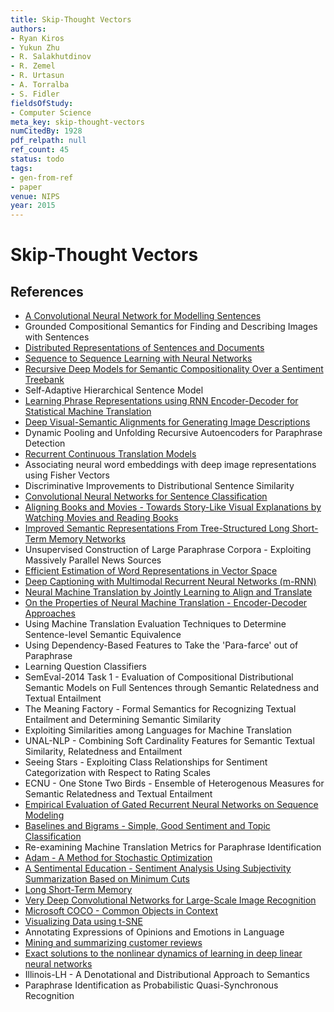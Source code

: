 ```yaml
---
title: Skip-Thought Vectors
authors:
- Ryan Kiros
- Yukun Zhu
- R. Salakhutdinov
- R. Zemel
- R. Urtasun
- A. Torralba
- S. Fidler
fieldsOfStudy:
- Computer Science
meta_key: skip-thought-vectors
numCitedBy: 1928
pdf_relpath: null
ref_count: 45
status: todo
tags:
- gen-from-ref
- paper
venue: NIPS
year: 2015
---
```


# Skip-Thought Vectors

## References

- [A Convolutional Neural Network for Modelling Sentences](./a-convolutional-neural-network-for-modelling-sentences.md)
- Grounded Compositional Semantics for Finding and Describing Images with Sentences
- [Distributed Representations of Sentences and Documents](./distributed-representations-of-sentences-and-documents.md)
- [Sequence to Sequence Learning with Neural Networks](./sequence-to-sequence-learning-with-neural-networks.md)
- [Recursive Deep Models for Semantic Compositionality Over a Sentiment Treebank](./recursive-deep-models-for-semantic-compositionality-over-a-sentiment-treebank.md)
- Self-Adaptive Hierarchical Sentence Model
- [Learning Phrase Representations using RNN Encoder-Decoder for Statistical Machine Translation](./learning-phrase-representations-using-rnn-encoder-decoder-for-statistical-machine-translation.md)
- [Deep Visual-Semantic Alignments for Generating Image Descriptions](./deep-visual-semantic-alignments-for-generating-image-descriptions.md)
- Dynamic Pooling and Unfolding Recursive Autoencoders for Paraphrase Detection
- [Recurrent Continuous Translation Models](./recurrent-continuous-translation-models.md)
- Associating neural word embeddings with deep image representations using Fisher Vectors
- Discriminative Improvements to Distributional Sentence Similarity
- [Convolutional Neural Networks for Sentence Classification](./convolutional-neural-networks-for-sentence-classification.md)
- [Aligning Books and Movies - Towards Story-Like Visual Explanations by Watching Movies and Reading Books](./aligning-books-and-movies-towards-story-like-visual-explanations-by-watching-movies-and-reading-books.md)
- [Improved Semantic Representations From Tree-Structured Long Short-Term Memory Networks](./improved-semantic-representations-from-tree-structured-long-short-term-memory-networks.md)
- Unsupervised Construction of Large Paraphrase Corpora - Exploiting Massively Parallel News Sources
- [Efficient Estimation of Word Representations in Vector Space](./efficient-estimation-of-word-representations-in-vector-space.md)
- [Deep Captioning with Multimodal Recurrent Neural Networks (m-RNN)](./deep-captioning-with-multimodal-recurrent-neural-networks-m-rnn.md)
- [Neural Machine Translation by Jointly Learning to Align and Translate](./neural-machine-translation-by-jointly-learning-to-align-and-translate.md)
- [On the Properties of Neural Machine Translation - Encoder-Decoder Approaches](./on-the-properties-of-neural-machine-translation-encoder-decoder-approaches.md)
- Using Machine Translation Evaluation Techniques to Determine Sentence-level Semantic Equivalence
- Using Dependency-Based Features to Take the 'Para-farce' out of Paraphrase
- Learning Question Classifiers
- SemEval-2014 Task 1 - Evaluation of Compositional Distributional Semantic Models on Full Sentences through Semantic Relatedness and Textual Entailment
- The Meaning Factory - Formal Semantics for Recognizing Textual Entailment and Determining Semantic Similarity
- Exploiting Similarities among Languages for Machine Translation
- UNAL-NLP - Combining Soft Cardinality Features for Semantic Textual Similarity, Relatedness and Entailment
- Seeing Stars - Exploiting Class Relationships for Sentiment Categorization with Respect to Rating Scales
- ECNU - One Stone Two Birds - Ensemble of Heterogenous Measures for Semantic Relatedness and Textual Entailment
- [Empirical Evaluation of Gated Recurrent Neural Networks on Sequence Modeling](./empirical-evaluation-of-gated-recurrent-neural-networks-on-sequence-modeling.md)
- [Baselines and Bigrams - Simple, Good Sentiment and Topic Classification](./baselines-and-bigrams-simple-good-sentiment-and-topic-classification.md)
- Re-examining Machine Translation Metrics for Paraphrase Identification
- [Adam - A Method for Stochastic Optimization](./adam-a-method-for-stochastic-optimization.md)
- [A Sentimental Education - Sentiment Analysis Using Subjectivity Summarization Based on Minimum Cuts](./a-sentimental-education-sentiment-analysis-using-subjectivity-summarization-based-on-minimum-cuts.md)
- [Long Short-Term Memory](./long-short-term-memory.md)
- [Very Deep Convolutional Networks for Large-Scale Image Recognition](./very-deep-convolutional-networks-for-large-scale-image-recognition.md)
- [Microsoft COCO - Common Objects in Context](./microsoft-coco-common-objects-in-context.md)
- [Visualizing Data using t-SNE](./visualizing-data-using-t-sne.md)
- Annotating Expressions of Opinions and Emotions in Language
- [Mining and summarizing customer reviews](./mining-and-summarizing-customer-reviews.md)
- [Exact solutions to the nonlinear dynamics of learning in deep linear neural networks](./exact-solutions-to-the-nonlinear-dynamics-of-learning-in-deep-linear-neural-networks.md)
- Illinois-LH - A Denotational and Distributional Approach to Semantics
- Paraphrase Identification as Probabilistic Quasi-Synchronous Recognition
